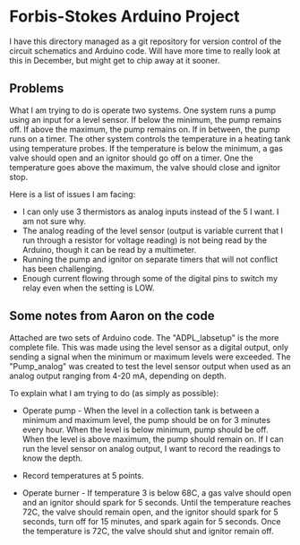 Forbis-Stokes Arduino Project
=============================

I have this directory managed as a git repository for version control of the
circuit schematics and Arduino code.  Will have more time to really look at
this in December, but might get to chip away at it sooner.

Problems
--------
What I am trying to do is operate two systems. One system runs a pump using an
input for a level sensor. If below the minimum, the pump remains off. If above
the maximum, the pump remains on. If in between, the pump runs on a timer. The
other system controls the temperature in a heating tank using temperature
probes. If the temperature is below the minimum, a gas valve should open and an
ignitor should go off on a timer. One the temperature goes above the maximum,
the valve should close and ignitor stop.

Here is a list of issues I am facing:

* I can only use 3 thermistors as analog inputs instead of the 5 I want. I am
  not sure why.
* The analog reading of the level sensor (output is variable current that I run
  through a resistor for voltage reading) is not being read by the Arduino,
  though it can be read by a multimeter.
* Running the pump and ignitor on separate timers that will not conflict has
  been challenging.
* Enough current flowing through some of the digital pins to switch my relay
  even when the setting is LOW.

Some notes from Aaron on the code
---------------------------------

Attached are two sets of Arduino code. The "ADPL_labsetup" is the more complete
file. This was made using the level sensor as a digital output, only sending a
signal when the minimum or maximum levels were exceeded. The "Pump_analog" was
created to test the level sensor output when used as an analog output ranging
from 4-20 mA, depending on depth.

To explain what I am trying to do (as simply as possible):

* Operate pump - When the level in a collection tank is between a minimum and
  maximum level, the pump should be on for 3 minutes every hour. When the level
  is below minimum, pump should be off. When the level is above maximum, the
  pump should remain on. If I can run the level sensor on analog output, I want
  to record the readings to know the depth.

* Record temperatures at 5 points.

* Operate burner - If temperature 3 is below 68C, a gas valve should open and
  an ignitor should spark for 5 seconds. Until the temperature reaches 72C, the
  valve should remain open, and the ignitor should spark for 5 seconds, turn
  off for 15 minutes, and spark again for 5 seconds. Once the temperature is
  72C, the valve should shut and ignitor remain off.
